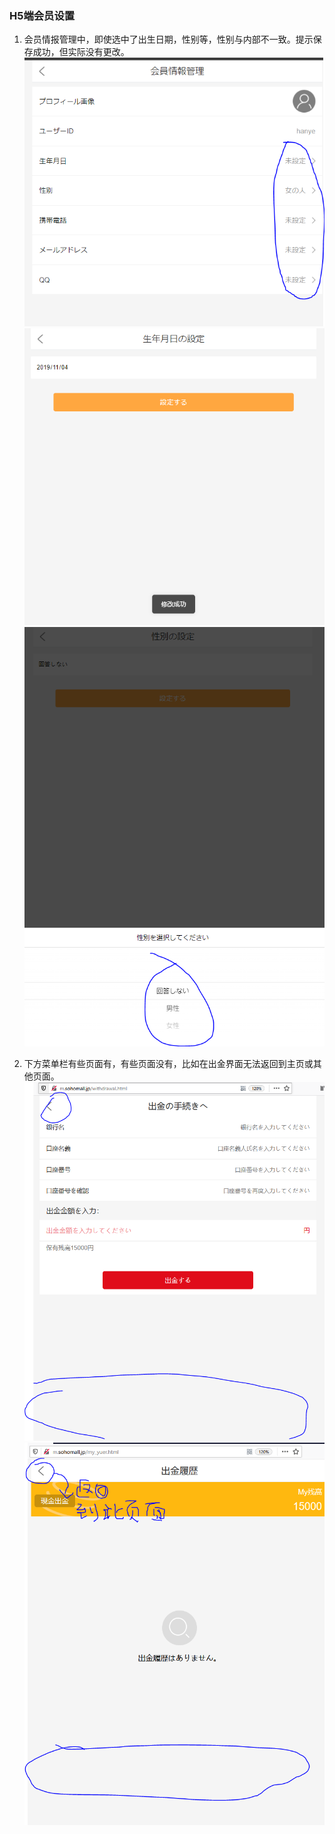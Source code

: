 ### H5端会员设置
1. 会员情报管理中，即使选中了出生日期，性别等，性别与内部不一致。提示保存成功，但实际没有更改。
![20201104155715](https://raw.githubusercontent.com/a1609jk/Typora-Picgo/master/imgs/20201104155715.png)
![20201104155804](https://raw.githubusercontent.com/a1609jk/Typora-Picgo/master/imgs/20201104155804.png)
![20201104155846](https://raw.githubusercontent.com/a1609jk/Typora-Picgo/master/imgs/20201104155846.png)

2. 下方菜单栏有些页面有，有些页面没有，比如在出金界面无法返回到主页或其他页面。
![20201104170830](https://raw.githubusercontent.com/a1609jk/Typora-Picgo/master/imgs/20201104170830.png)
![20201104170947](https://raw.githubusercontent.com/a1609jk/Typora-Picgo/master/imgs/20201104170947.png)